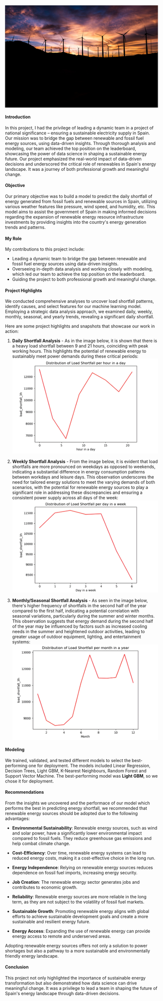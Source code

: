 ![Image 3](images/energy.jpg)

#### Introduction
In this project, I had the privilege of leading a dynamic team in a project of national significance – ensuring a sustainable electricity supply in Spain. Our mission was to bridge the gap between renewable and fossil fuel energy sources, using data-driven insights. Through thorough analysis and modeling, our team achieved the top position on the leaderboard, showcasing the power of data science in shaping a sustainable energy future. Our project emphasized the real-world impact of data-driven decisions and underscored the critical role of renewables in Spain's energy landscape. It was a journey of both professional growth and meaningful change.

#### Objective
Our primary objective was to build a model to predict the daily shortfall of energy generated from fossil fuels and renewable sources in Spain, utilizing various weather features like pressure, wind speed, and humidity, etc. This model aims to assist the government of Spain in making informed decisions regarding the expansion of renewable energy resource infrastructure investments by providing insights into the country's energy generation trends and patterns.

#### My Role

My contributions to this project include:
- Leading a dynamic team to bridge the gap between renewable and fossil fuel energy sources using data-driven insights.
- Overseeing in-depth data analysis and working closely with modeling, which led our team to achieve the top position on the leaderboard.
- Guiding the project to both professional growth and meaningful change.

#### Project Highlights

We conducted comprehensive analyses to uncover load shortfall patterns, identify causes, and select features for our machine learning model. Employing a strategic data analysis approach, we examined daily, weekly, monthly, seasonal, and yearly trends, revealing a significant daily shortfall.

Here are some project highlights and snapshots that showcase our work in action:

1. **Daily Shortfall Analysis** - As in the image below, it is shown that there is a heavy load shortfall between 9 and 21 hours, coinciding with peak working hours. This highlights the potential of renewable energy to sustainably meet power demands during these critical periods:![Image 1](images/load_shortfall_hour.jpg)
  
2. **Weekly Shortfall Analysis** - From the image below, it is evident that load shortfalls are more pronounced on weekdays as opposed to weekends, indicating a substantial difference in energy consumption patterns between workdays and leisure days. This observation underscores the need for tailored energy solutions to meet the varying demands of both scenarios, with the potential for renewable energy sources to play a significant role in addressing these discrepancies and ensuring a consistent power supply across all days of the week:![Image 2](images/load_shortfall_day.jpg)
  
3. **Monthly/Seasonal Shortfall Analysis** - As seen in the image below, there's higher frequency of shortfalls in the second half of the year compared to the first half, indicating a potential correlation with seasonal variations, particularly during the summer and winter months. This observation suggests that energy demand during the second half of the year may be influenced by factors such as increased cooling needs in the summer and heightened outdoor activities, leading to greater usage of outdoor equipment, lighting, and entertainment systems:![Image 3](images/load_shortfall_month.jpg)

#### Modeling

We trained, validated, and tested different models to select the best-performing one for deployment. The models included Linear Regression, Decision Trees, Light GBM, K-Nearest Neighbours, Random Forest and Support Vector Machine. The best-performing model was **Light GBM**, so we chose it for deployment.

#### Recommendations

From the insights we uncovered and the performace of our model which performs the best in predicting energy shortfall, we recommended that renewable energy sources should be adopted due to the following advantages:

- **Environmental Sustainability**: Renewable energy sources, such as wind and solar power, have a significantly lower environmental impact compared to fossil fuels. They reduce greenhouse gas emissions and help combat climate change.

- **Cost-Efficiency**: Over time, renewable energy systems can lead to reduced energy costs, making it a cost-effective choice in the long run.

- **Energy Independence**: Relying on renewable energy sources reduces dependence on fossil fuel imports, increasing energy security.

- **Job Creation**: The renewable energy sector generates jobs and contributes to economic growth.

- **Reliability**: Renewable energy sources are more reliable in the long term, as they are not subject to the volatility of fossil fuel markets.

- **Sustainable Growth**: Promoting renewable energy aligns with global efforts to achieve sustainable development goals and create a more sustainable and resilient energy future.

- **Energy Access**: Expanding the use of renewable energy can provide energy access to remote and underserved areas.

Adopting renewable energy sources offers not only a solution to power shortages but also a pathway to a more sustainable and environmentally friendly energy landscape.

#### Conclusion
This project not only highlighted the importance of sustainable energy transformation but also demonstrated how data science can drive meaningful change. It was a privilege to lead a team in shaping the future of Spain's energy landscape through data-driven decisions.
